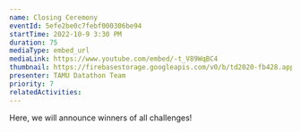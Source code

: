 ```yaml
---
name: Closing Ceremony
eventId: 5efe2be0c7febf000306be94
startTime: 2022-10-9 3:30 PM
duration: 75
mediaType: embed_url
mediaLink: https://www.youtube.com/embed/-t_V89WqBC4
thumbnail: https://firebasestorage.googleapis.com/v0/b/td2020-fb428.appspot.com/o/EXMinrxWAAcdJ0M.jpg?alt=media&token=619451d2-80db-4fdb-8016-a5ded44d42be
presenter: TAMU Datathon Team
priority: 7
relatedActivities:
---
```


Here, we will announce winners of all challenges!

